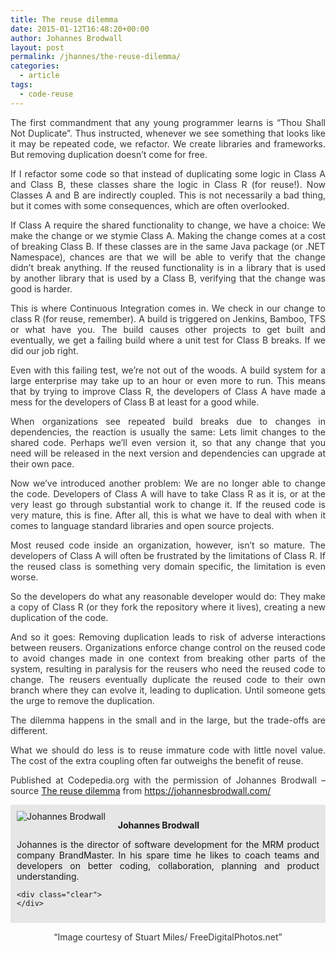 ```yaml
---
title: The reuse dilemma
date: 2015-01-12T16:48:20+00:00
author: Johannes Brodwall
layout: post
permalink: /jhannes/the-reuse-dilemma/
categories:
  - article
tags:
  - code-reuse
---
```

<p style="color: #333333; text-align: justify;">
  The first commandment that any young programmer learns is “Thou Shall Not Duplicate”. Thus instructed, whenever we see something that looks like it may be repeated code, we refactor. We create libraries and frameworks. But removing duplication doesn’t come for free.<!--more-->
</p>

<p style="color: #333333; text-align: justify;">
  If I refactor some code so that instead of duplicating some logic in Class A and Class B, these classes share the logic in Class R (for reuse!). Now Classes A and B are indirectly coupled. This is not necessarily a bad thing, but it comes with some consequences, which are often overlooked.
</p>

<p style="color: #333333; text-align: justify;">
  If Class A require the shared functionality to change, we have a choice: We make the change or we stymie Class A. Making the change comes at a cost of breaking Class B. If these classes are in the same Java package (or .NET Namespace), chances are that we will be able to verify that the change didn’t break anything. If the reused functionality is in a library that is used by another library that is used by a Class B, verifying that the change was good is harder.
</p>

<p style="color: #333333; text-align: justify;">
  This is where Continuous Integration comes in. We check in our change to class R (for reuse, remember). A build is triggered on Jenkins, Bamboo, TFS or what have you. The build causes other projects to get built and eventually, we get a failing build where a unit test for Class B breaks. If we did our job right.
</p>

<p style="color: #333333; text-align: justify;">
  Even with this failing test, we’re not out of the woods. A build system for a large enterprise may take up to an hour or even more to run. This means that by trying to improve Class R, the developers of Class A have made a mess for the developers of Class B at least for a good while.
</p>

<p style="color: #333333; text-align: justify;">
  When organizations see repeated build breaks due to changes in dependencies, the reaction is usually the same: Lets limit changes to the shared code. Perhaps we’ll even version it, so that any change that you need will be released in the next version and dependencies can upgrade at their own pace.
</p>

<p style="color: #333333; text-align: justify;">
  Now we’ve introduced another problem: We are no longer able to change the code. Developers of Class A will have to take Class R as it is, or at the very least go through substantial work to change it. If the reused code is very mature, this is fine. After all, this is what we have to deal with when it comes to language standard libraries and open source projects.
</p>

<p style="color: #333333; text-align: justify;">
  Most reused code inside an organization, however, isn’t so mature. The developers of Class A will often be frustrated by the limitations of Class R. If the reused class is something very domain specific, the limitation is even worse.
</p>

<p style="color: #333333; text-align: justify;">
  So the developers do what any reasonable developer would do: They make a copy of Class R (or they fork the repository where it lives), creating a new duplication of the code.
</p>

<p style="color: #333333; text-align: justify;">
  And so it goes: Removing duplication leads to risk of adverse interactions between reusers. Organizations enforce change control on the reused code to avoid changes made in one context from breaking other parts of the system, resulting in paralysis for the reusers who need the reused code to change. The reusers eventually duplicate the reused code to their own branch where they can evolve it, leading to duplication. Until someone gets the urge to remove the duplication.
</p>

<p style="color: #333333; text-align: justify;">
  The dilemma happens in the small and in the large, but the trade-offs are different.
</p>

<p style="color: #333333; text-align: justify;">
  What we should do less is to reuse immature code with little novel value. The cost of the extra coupling often far outweighs the benefit of reuse.
</p>

<p class="note_normal" style="color: #333333; text-align: justify;">
  Published at Codepedia.org with the permission of Johannes Brodwall – source <a title="https://johannesbrodwall.com/2014/10/10/the-reuse-dilemma/" href="The%20reuse dilemma" target="_blank">The reuse dilemma</a> from <a title="https://johannesbrodwall.com/" href="https://johannesbrodwall.com/" target="_blank">https://johannesbrodwall.com/</a>
</p>

<div id="about_author" style="background-color: #e6e6e6; padding: 10px;">
  <img id="author_portrait" style="float: left; margin-right: 20px;" src="{{site.url}}/images/authors/johannes-brodwall.jpeg" alt="Johannes Brodwall" />

  <p id="about_author_header">
    <strong>Johannes Brodwall</strong>
  </p>

  <div id="author_details" style="text-align: justify;">
    Johannes is the director of software development for the MRM product company BrandMaster. In his spare time he likes to coach teams and developers on better coding, collaboration, planning and product understanding.
  </div>

  <div id="follow_social" style="clear: both;">
    <div id="social_logos">
      <a class="icon-earth" href="https://johannesbrodwall.com/" target="_blank"> </a> <a class="icon-twitter" href="https://twitter.com/jhannes" target="_blank"> </a> <a class="icon-github" href="https://github.com/jhannes" target="_blank"> </a>
    </div>

    <div class="clear">
    </div>
  </div>
</div>

<p style="color: #333333; text-align: center;">
  “Image courtesy of Stuart Miles/ FreeDigitalPhotos.net”
</p>
